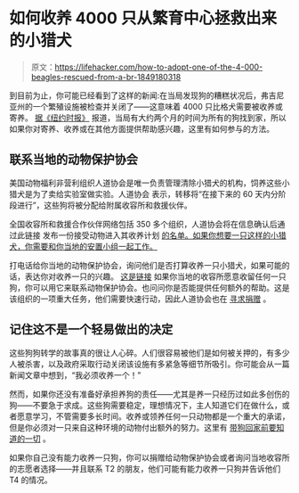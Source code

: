 # 如何收养 4000 只从繁育中心拯救出来的小猎犬

> 原文：<https://lifehacker.com/how-to-adopt-one-of-the-4-000-beagles-rescued-from-a-br-1849180318>

到目前为止，你可能已经看到了这样的新闻:在当局发现狗的糟糕状况后，弗吉尼亚州的一个繁殖设施被检查并关闭了——这意味着 4000 只比格犬需要被收养或寄养。 [据《纽约时报》](https://www.nytimes.com/2022/07/12/us/envigo-beagles-breeder-adoption.html) 报道，当局有大约两个月的时间为所有的狗找到家，所以如果你对寄养、收养或在其他方面提供帮助感兴趣，这里有如何参与的方法。



## **联系当地的动物保护协会**

美国动物福利非营利组织人道协会是唯一负责管理清除小猎犬的机构，饲养这些小猎犬是为了卖给实验室做实验。人道协会 表示，转移将“在接下来的 60 天内分阶段进行”，这些狗将被分配给附属收容所和救援伙伴。

全国收容所和救援合作伙伴网络包括 350 多个组织，人道协会将在信息确认后通过此链接 发布一份接受动物进入其收养计划 [的名单。如果你想要一只这样的小猎犬，你需要和你当地的安置小组一起工作。](https://www.humanesociety.org/4000beagles#partners)

打电话给你当地的动物保护协会，询问他们是否打算收养一只小猎犬，如果可能的话，表达你对收养一只的兴趣。 [这是链接](https://www.humanesociety.org/webforms/beaglecontact) 如果你当地的收容所愿意收留任何一只狗，你可以用它来联系动物保护协会。也问问你是否能提供任何额外的帮助。这是该组织的一项重大任务，他们需要快速行动，因此人道协会也在 [寻求捐赠](https://secured.humanesociety.org/page/82211/donate/1?ea.tracking.id=web_campaignpage_arrt_envigo_0722&_gl=1*ds779s*_ga*NTM4ODM5ODQ3LjE2NTc4MzExNzc.*_ga_DGPX92WLR5*MTY1NzgzMTE3Ni4xLjEuMTY1NzgzMTQ5NC42MA..*_fplc*azRGenlVQTdDdGVEMjdWQ1pKVUYlMkZiaEFQS0tydDRNSDRva0k2b0NrcWl6dTVPdklpZjhzYjBVJTJGZjQ5cEo3TFhZU2pwN0tMOHVlZDJVa282akZ3YXRwdUYxdVJLNjY3TjkxdGNyTDRZUEZIbHpHZWljdXhvdVVINXZmd2NBUSUzRCUzRA..) 。

## **记住这不是一个轻易做出的决定**

这些狗狗转学的故事真的很让人心碎。人们很容易被他们是如何被关押的，有多少人被杀害，以及政府采取行动关闭该设施有多紧急等细节所吸引。你可能会从一篇新闻文章中想到，“我必须收养一个！”

然而，如果你还没有准备好承担养狗的责任——尤其是养一只经历过如此多创伤的狗——不要急于求成。这些狗需要稳定，理想情况下，主人知道它们在做什么，或者愿意学习，不管需要多长时间。收养或领养任何一只动物都是一个重大的承诺，但是你必须对一只来自这种环境的动物付出额外的努力。这里有 [带狗回家前要知道的一切](https://lifehacker.com/everything-you-should-know-before-you-bring-a-dog-home-1786968286) 。

如果你自己没有能力收养一只狗，你可以捐赠给动物保护协会或者询问当地收容所的志愿者选择——并且联系 T2 的朋友，他们可能有能力收养一只狗并告诉他们 T4 的情况。